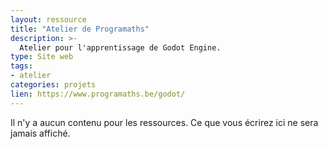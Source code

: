 ```yaml
---
layout: ressource
title: "Atelier de Programaths"
description: >-
  Atelier pour l'apprentissage de Godot Engine.
type: Site web
tags:
- atelier
categories: projets
lien: https://www.programaths.be/godot/
---
```


Il n'y a aucun contenu pour les ressources.
Ce que vous écrirez ici ne sera jamais affiché.
